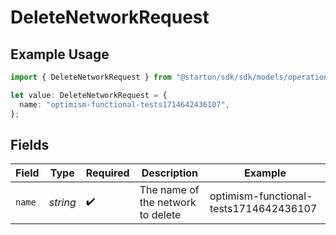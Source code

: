 # DeleteNetworkRequest

## Example Usage

```typescript
import { DeleteNetworkRequest } from "@starton/sdk/sdk/models/operations";

let value: DeleteNetworkRequest = {
  name: "optimism-functional-tests1714642436107",
};
```

## Fields

| Field                                  | Type                                   | Required                               | Description                            | Example                                |
| -------------------------------------- | -------------------------------------- | -------------------------------------- | -------------------------------------- | -------------------------------------- |
| `name`                                 | *string*                               | :heavy_check_mark:                     | The name of the network to delete      | optimism-functional-tests1714642436107 |